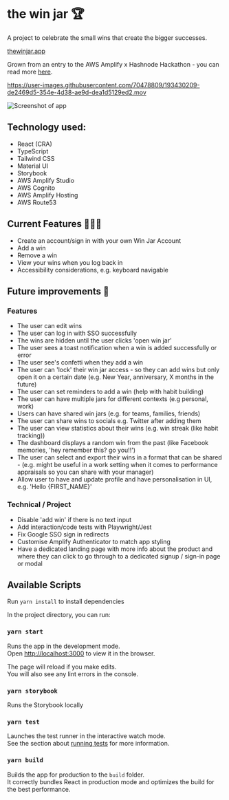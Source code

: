 # the win jar 🏆

A project to celebrate the small wins that create the bigger successes. 

[thewinjar.app](https://thewinjar.app)

Grown from an entry to the AWS Amplify x Hashnode Hackathon - you can read more [here](https://www.nicoleintech.com/the-win-jar-hacking-our-positive-psychology-and-building-with-aws-amplify).



https://user-images.githubusercontent.com/70478809/193430209-de2469d5-354e-4d38-ae9d-dea1d5129ed2.mov



![Screenshot of app](https://user-images.githubusercontent.com/70478809/193377779-7e880c67-d26b-40e8-8e89-8bc8b111a752.png)

## Technology used:

- React (CRA)
- TypeScript
- Tailwind CSS
- Material UI
- Storybook
- AWS Amplify Studio
- AWS Cognito
- AWS Amplify Hosting
- AWS Route53


## Current Features 👩🏻‍💻
- Create an account/sign in with your own Win Jar Account
- Add a win
- Remove a win
- View your wins when you log back in
- Accessibility considerations, e.g. keyboard navigable

## Future improvements 🔮
### Features
- The user can edit wins
- The user can log in with SSO successfully
- The wins are hidden until the user clicks 'open win jar'
- The user sees a toast notification when a win is added successfully or error
- The user see's confetti when they add a win
- The user can 'lock' their win jar access - so they can add wins but only open it on a certain date (e.g. New Year, anniversary, X months in the future)
- The user can set reminders to add a win (help with habit building)
- The user can have multiple jars for different contexts (e.g personal, work)
- Users can have shared win jars (e.g. for teams, families, friends)
- The user can share wins to socials e.g. Twitter after adding them
- The user can view statistics about their wins (e.g. win streak (like habit tracking))
- The dashboard displays a random win from the past (like Facebook memories, 'hey remember this? go you!!')
- The user can select and export their wins in a format that can be shared - (e.g. might be useful in a work setting when it comes to performance appraisals so you can share with your manager)
- Allow user to have and update profile and have personalisation in UI, e.g. 'Hello {FIRST_NAME}'

### Technical / Project
- Disable 'add win' if there is no text input
- Add interaction/code tests with Playwright/Jest
- Fix Google SSO sign in redirects
- Customise Amplify Authenticator to match app styling
- Have a dedicated landing page with more info about the product and where they can click to go through to a dedicated signup / sign-in page or modal

## Available Scripts

Run `yarn install` to install dependencies

In the project directory, you can run:

### `yarn start`

Runs the app in the development mode.\
Open [http://localhost:3000](http://localhost:3000) to view it in the browser.

The page will reload if you make edits.\
You will also see any lint errors in the console.

### `yarn storybook`

Runs the Storybook locally

### `yarn test`

Launches the test runner in the interactive watch mode.\
See the section about [running tests](https://facebook.github.io/create-react-app/docs/running-tests) for more information.

### `yarn build`

Builds the app for production to the `build` folder.\
It correctly bundles React in production mode and optimizes the build for the best performance.


